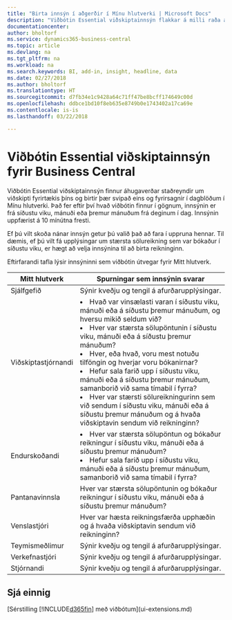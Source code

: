 ```yaml
---
title: "Birta innsýn í aðgerðir í Mínu hlutverki | Microsoft Docs"
description: "Viðbótin Essential viðskiptainnsýn flakkar á milli raða af viðskiptainnsýn í Mínu hlutverki."
documentationcenter: 
author: bholtorf
ms.service: dynamics365-business-central
ms.topic: article
ms.devlang: na
ms.tgt_pltfrm: na
ms.workload: na
ms.search.keywords: BI, add-in, insight, headline, data
ms.date: 02/27/2018
ms.author: bholtorf
ms.translationtype: HT
ms.sourcegitcommit: d7fb34e1c9428a64c71ff47be8bcff174649c00d
ms.openlocfilehash: ddbce1bd10f8eb635e8749b0e1743402a17ca69e
ms.contentlocale: is-is
ms.lasthandoff: 03/22/2018

---
```


# <a name="the-essential-business-insights-extension-for-business-central"></a>Viðbótin Essential viðskiptainnsýn fyrir Business Central
Viðbótin Essential viðskiptainnsýn finnur áhugaverðar staðreyndir um viðskipti fyrirtækis þíns og birtir þær svipað eins og fyrirsagnir í dagblöðum í Mínu hlutverki. Það fer eftir því hvað viðbótin finnur í gögnum, innsýnin er frá síðustu viku, mánuði eða þremur mánuðum frá deginum í dag. Innsýnin uppfærist á 10 mínútna fresti.  

Ef þú vilt skoða nánar innsýn getur þú valið það að fara í uppruna hennar. Til dæmis, ef þú vilt fá upplýsingar um stærsta sölureikning sem var bókaður í síðustu viku, er hægt að velja innsýnina til að birta reikninginn.

Eftirfarandi tafla lýsir innsýninni sem viðbótin útvegar fyrir Mitt hlutverk.

|Mitt hlutverk|Spurningar sem innsýnin svarar|
|----|-----|
|Sjálfgefið|Sýnir kveðju og tengil á afurðarupplýsingar.|
|Viðskiptastjórnandi|<li> Hvað var vinsælasti varan í síðustu viku, mánuði eða á síðustu þremur mánuðum, og hversu mikið seldum við?<br><li> Hver var stærsta sölupöntunin í síðustu viku, mánuði eða á síðustu þremur mánuðum?<br><li> Hver, eða hvað, voru mest notuðu tilföngin og hverjar voru bókanirnar?<br><li> Hefur sala farið upp í síðustu viku, mánuði eða á síðustu þremur mánuðum, samanborið við sama tímabil í fyrra?<br><li> Hver var stærsti sölureikningurinn sem við sendum í síðustu viku, mánuði eða á síðustu þremur mánuðum og á hvaða viðskiptavin sendum við reikninginn?</li> |
|Endurskoðandi|<li> Hver var stærsta sölupöntun og bókaður reikningur í síðustu viku, mánuði eða á síðustu þremur mánuðum?<br><li> Hefur sala farið upp í síðustu viku, mánuði eða á síðustu þremur mánuðum, samanborið við sama tímabil í fyrra? |
|Pantanavinnsla| Hver var stærsta sölupöntunin og bókaður reikningur í síðustu viku, mánuði eða á síðustu þremur mánuðum?|
|Venslastjóri| Hver var hæsta reikningsfærða upphæðin og á hvaða viðskiptavin sendum við reikninginn?|
|Teymismeðlimur| Sýnir kveðju og tengil á afurðarupplýsingar.|
|Verkefnastjóri| Sýnir kveðju og tengil á afurðarupplýsingar.|
|Stjórnandi| Sýnir kveðju og tengil á afurðarupplýsingar.|

## <a name="see-also"></a>Sjá einnig
[Sérstilling [!INCLUDE[d365fin](includes/d365fin_md.md)] með viðbótum](ui-extensions.md)
